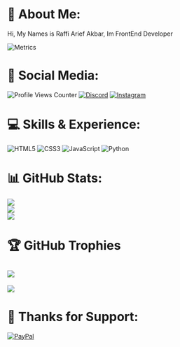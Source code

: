 # 👋 About Me:
Hi, My Names is Raffi Arief Akbar, Im FrontEnd Developer

![Metrics](https://metrics.lecoq.io/rapiariep?template=terminal&base.header=0&base.activity=0&base.repositories=0&base.metadata=0&languages=1&languages.limit=8&languages.colors=github&languages.threshold=0%25&config.timezone=America%2FToronto)
# 📱 Social Media:
![Profile Views Counter](https://komarev.com/ghpvc/?username=rapiariep&&style=flat&color=green)
[![Discord](https://img.shields.io/badge/Discord-%237289DA.svg?logo=discord&logoColor=white)](htttps://discord.gg/HjxDev#0001)
[![Instagram](https://img.shields.io/badge/Instagram-%23E4405F.svg?logo=Instagram&logoColor=white)](https://instagram.com/rapiariep) 
# 💻 Skills & Experience:
![HTML5](https://img.shields.io/badge/html5-%23E34F26.svg?style=for-the-badge&logo=html5&logoColor=white)
![CSS3](https://img.shields.io/badge/css3-%231572B6.svg?style=for-the-badge&logo=css3&logoColor=white)
![JavaScript](https://img.shields.io/badge/javascript-%23323330.svg?style=for-the-badge&logo=javascript&logoColor=%23F7DF1E)
![Python](https://img.shields.io/badge/python-3670A0?style=for-the-badge&logo=python&logoColor=ffdd54)
# 📊 GitHub Stats:
![](https://github-readme-stats.vercel.app/api?username=rapiariep&theme=tokyonight&hide_border=false&include_all_commits=true&count_private=true)<br/>
![](https://github-readme-streak-stats.herokuapp.com/?user=rapiariep&theme=tokyonight&hide_border=false)<br/>
![](https://github-readme-stats.vercel.app/api/top-langs/?username=rapiariep&theme=tokyonight&hide_border=false&include_all_commits=true&count_private=true&layout=compact)
# 🏆 GitHub Trophies
![](https://github-profile-trophy.vercel.app/?username=rapiariep&theme=tokyonight&no-frame=false&no-bg=false&margin-w=4)
---
[![](https://visitcount.itsvg.in/api?id=rapiariep&icon=0&color=0)](https://visitcount.itsvg.in)
# 🙏 Thanks for Support:
[![PayPal](https://img.shields.io/badge/PayPal-00457C?style=for-the-badge&logo=paypal&logoColor=white)](https://paypal.me/rapiariep) 
